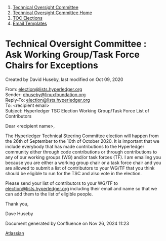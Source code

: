 1. [Technical Oversight Committee](index.html)
2. [Technical Oversight Committee Home](Technical-Oversight-Committee-Home_21430274.html)
3. [TOC Elections](TOC-Elections_21448771.html)
4. [Email Templates](Email-Templates_21451617.html)

# Technical Oversight Committee : Ask Working Group/Task Force Chairs for Exceptions

Created by David Huseby, last modified on Oct 09, 2020

From: [election@lists.hyperledger.org](mailto:election@lists.hyperledger.org)  
Sender: [dhuseby@linuxfoundation.org](mailto:dhuseby@linuxfoundation.org)  
Reply-To: [election@lists.hyperledger.org](mailto:election@lists.hyperledger.org)  
To: &lt;recipient email&gt;  
Subject: Hyperledger TSC Election Working Group/Task Force List of Contributors

Dear &lt;recipient name&gt;,

The Hyperledger Technical Steering Committee election will happen from the 26th of September to the 10th of October 2020. It is important that we include everybody that has made contributions to the Hyperledger community either through code contributions or through contributions to any of our working groups (WG) and/or task forces (TF). I am emailing you because you are either a working group chair or a task force chair and you are allowed to submit a list of contributors to your WG/TF that you think should be eligible to run for the TSC and also vote in the election.

Please send your list of contributors to your WG/TF to [election@lists.hyperledger.org](mailto:election@lists.hyperledger.org) including their email and name so that we can add them to the list of eligible people.

Thank you,

Dave Huseby

Document generated by Confluence on Nov 26, 2024 11:23

[Atlassian](http://www.atlassian.com/)
